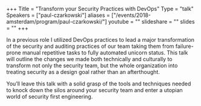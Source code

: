 +++
Title = "Transform your Security Practices with DevOps"
Type = "talk"
Speakers = ["paul-czarkowski"]
aliases = ["/events/2018-amsterdam/program/paul-czarkowski/"]
youtube = ""
slideshare = ""
slides = ""
+++

In a previous role I utilized DevOps practices to lead a major transformation of the security and auditing practices of our team taking them from failure-prone manual repetitive tasks to fully automated unicorn status. This talk will outline the changes we made both technically and culturally to transform not only the security team, but the whole organization into treating security as a design goal rather than an afterthought.

You’ll leave this talk with a solid grasp of the tools and techniques needed to knock down the silos around your security team and enter a utopian world of security first engineering.
